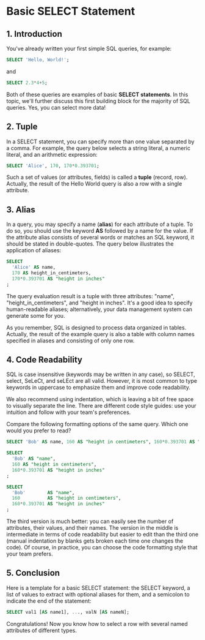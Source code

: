# Basic SELECT Statement

## 1. Introduction

You've already written your first simple SQL queries, for example:
```sql
SELECT 'Hello, World!';
```
and
```sql
SELECT 2.3*4+5;
```
Both of these queries are examples of basic **SELECT statements**. In this topic, we'll further discuss this first building block for the majority of SQL queries. Yes, you can select more data!

## 2. Tuple

In a SELECT statement, you can specify more than one value separated by a comma. For example, the query below selects a string literal, a numeric literal, and an arithmetic expression:
```sql
SELECT 'Alice', 170, 170*0.393701;
```

Such a set of values (or attributes, fields) is called a **tuple** (record, row). Actually, the result of the Hello World query is also a row with a single attribute.

## 3. Alias

In a query, you may specify a name (**alias**) for each attribute of a tuple. To do so, you should use the keyword **AS** followed by a name for the value. If the attribute alias consists of several words or matches an SQL keyword, it should be stated in double-quotes. The query below illustrates the application of aliases:
```sql
SELECT 
  'Alice' AS name, 
  170 AS height_in_centimeters, 
  170*0.393701 AS "height in inches"
;
```

The query evaluation result is a tuple with three attributes: "name", "height_in_centimeters", and "height in inches". It's a good idea to specify human-readable aliases; alternatively, your data management system can generate some for you.

As you remember, SQL is designed to process data organized in tables. Actually, the result of the example query is also a table with column names specified in aliases and consisting of only one row.

## 4. Code Readability

SQL is case insensitive (keywords may be written in any case), so SELECT, select, SeLeCt, and seLEct are all valid. However, it is most common to type keywords in uppercase to emphasize them and improve code readability.

We also recommend using indentation, which is leaving a bit of free space to visually separate the line. There are different code style guides: use your intuition and follow with your team's preferences.

Compare the following formatting options of the same query. Which one would you prefer to read?
```sql
SELECT 'Bob' AS name, 160 AS "height in centimeters", 160*0.393701 AS "height in inches";

SELECT 
  'Bob' AS "name", 
  160 AS "height in centimeters", 
  160*0.393701 AS "height in inches"
;

SELECT 
  'Bob'        AS "name", 
  160          AS "height in centimeters", 
  160*0.393701 AS "height in inches"
;
```

The third version is much better: you can easily see the number of attributes, their values, and their names. The version in the middle is intermediate in terms of code readability but easier to edit than the third one (manual indentation by blanks gets broken each time one changes the code). Of course, in practice, you can choose the code formatting style that your team prefers.

## 5. Conclusion

Here is a template for a basic SELECT statement: the SELECT keyword, a list of values to extract with optional aliases for them, and a semicolon to indicate the end of the statement:
```sql
SELECT val1 [AS name1], ..., valN [AS nameN];
```

Congratulations! Now you know how to select a row with several named attributes of different types.
